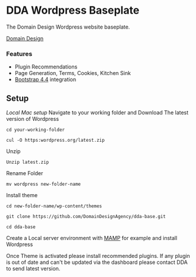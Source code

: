 # DDA Wordpress Baseplate
The Domain Design Wordpress website baseplate.

[Domain Design](https://www.domaindesignagency.com/)

### Features 
- Plugin Recommendations 
- Page Generation, Terms, Cookies, Kitchen Sink
- [Bootstrap 4.4](https://getbootstrap.com/) integration 

## Setup
*Local Mac setup*
Navigate to your working folder and Download The latest version of Wordpress 
```
cd your-working-folder

cul -O https:wordpress.org/latest.zip
```
Unzip
```
Unzip latest.zip 
```
Rename Folder 
```
mv wordpress new-folder-name
```
Install theme
```
cd new-folder-name/wp-content/themes

git clone https://github.com/DomainDesignAgency/dda-base.git

cd dda-base
```

Create a Local server environment with [MAMP](https://www.mamp.info/en/) for example and install Wordpress 

Once Theme is activated please install recommended plugins. If any plugin is out of date and can't be updated via the dashboard please contact DDA to send latest version. 


